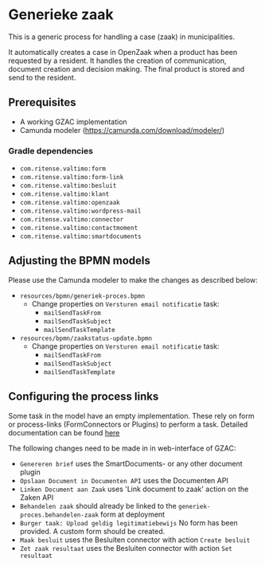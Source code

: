# Generieke zaak
This is a generic process for handling a case (zaak) in municipalities.

It automatically creates a case in OpenZaak when a product has been requested by a resident. It handles the creation of communication, document creation and decision making. The final product is stored and send to the resident. 

## Prerequisites
* A working GZAC implementation
* Camunda modeler (https://camunda.com/download/modeler/)

### Gradle dependencies

* `com.ritense.valtimo:form`
* `com.ritense.valtimo:form-link`
* `com.ritense.valtimo:besluit`
* `com.ritense.valtimo:klant`
* `com.ritense.valtimo:openzaak`
* `com.ritense.valtimo:wordpress-mail`
* `com.ritense.valtimo:connector`
* `com.ritense.valtimo:contactmoment`
* `com.ritense.valtimo:smartdocuments`

## Adjusting the BPMN models
Please use the Camunda modeler to make the changes as described below:  
* `resources/bpmn/generiek-proces.bpmn`
  * Change properties on `Versturen email notificatie` task:
    * `mailSendTaskFrom`
    * `mailSendTaskSubject`
    * `mailSendTaskTemplate`
* `resources/bpmn/zaakstatus-update.bpmn`
  * Change properties on `Versturen email notificatie` task:
    * `mailSendTaskFrom`
    * `mailSendTaskSubject`
    * `mailSendTaskTemplate`

## Configuring the process links
Some task in the model have an empty implementation. These rely on form or process-links (FormConnectors or Plugins) to perform a task. Detailed documentation can be found [here](https://docs.valtimo.nl/using-valtimo)

The following changes need to be made in in web-interface of GZAC:
* `Genereren brief` uses the SmartDocuments- or any other document plugin
* `Opslaan Document in Documenten API` uses the Documenten API
* `Linken Document aan Zaak` uses 'Link document to zaak' action on the Zaken API
* `Behandelen zaak` should already be linked to the `generiek-proces.behandelen-zaak` form at deployment
* `Burger taak: Upload geldig legitimatiebewijs` No form has been provided. A custom form should be created.
* `Maak besluit` uses the Besluiten connector with action `Create besluit`
* `Zet zaak resultaat` uses the Besluiten connector with action `Set resultaat`
